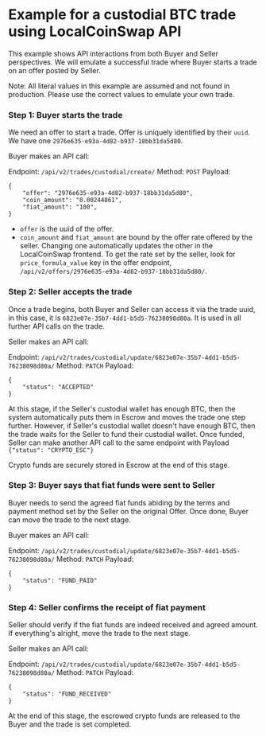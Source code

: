 # Example for a custodial BTC trade using LocalCoinSwap API

This example shows API interactions from both Buyer and Seller perspectives. We will emulate a successful trade where Buyer starts a trade on an offer posted by Seller.

Note: All literal values in this example are assumed and not found in production. Please use the correct values to emulate your own trade.

### Step 1: Buyer starts the trade

We need an offer to start a trade. Offer is uniquely identified by their `uuid`. We have one `2976e635-e93a-4d82-b937-18bb31da5d80`.

Buyer makes an API call:

Endpoint: `/api/v2/trades/custodial/create/`
Method: `POST`
Payload:

```
{
    "offer": "2976e635-e93a-4d82-b937-18bb31da5d80",
    "coin_amount": "0.00244861",
    "fiat_amount": "100",
}
```

 - `offer` is the uuid of the offer.
 - `coin_amount` and `fiat_amount` are bound by the offer rate offered by the seller. Changing one automatically updates the other in the LocalCoinSwap frontend. To get the rate set by the seller, look for `price_formula_value` key in the offer endpoint, `/api/v2/offers/2976e635-e93a-4d82-b937-18bb31da5d80/`.

### Step 2: Seller accepts the trade

Once a trade begins, both Buyer and Seller can access it via the trade uuid, in this case, it is `6823e07e-35b7-4dd1-b5d5-76238098d80a`. It is used in all further API calls on the trade.

Seller makes an API call:

Endpoint: `/api/v2/trades/custodial/update/6823e07e-35b7-4dd1-b5d5-76238098d80a/`
Method: `PATCH`
Payload:

```
{
    "status": "ACCEPTED"
}
```

At this stage, if the Seller's custodial wallet has enough BTC, then the system automatically puts them in Escrow and moves the trade one step further.
However, if Seller's custodial wallet doesn't have enough BTC, then the trade waits for the Seller to fund their custodial wallet. Once funded, Seller can make another API call to the same endpoint with Payload `{"status": "CRYPTO_ESC"}`

Crypto funds are securely stored in Escrow at the end of this stage.

### Step 3: Buyer says that fiat funds were sent to Seller

Buyer needs to send the agreed fiat funds abiding by the terms and payment method set by the Seller on the original Offer. Once done, Buyer can move the trade to the next stage.

Buyer makes an API call:

Endpoint: `/api/v2/trades/custodial/update/6823e07e-35b7-4dd1-b5d5-76238098d80a/`
Method: `PATCH`
Payload:

```
{
    "status": "FUND_PAID"
}
```

### Step 4: Seller confirms the receipt of fiat payment

Seller should verify if the fiat funds are indeed received and agreed amount. If everything's alright, move the trade to the next stage.

Seller makes an API call:

Endpoint: `/api/v2/trades/custodial/update/6823e07e-35b7-4dd1-b5d5-76238098d80a/`
Method: `PATCH`
Payload:

```
{
    "status": "FUND_RECEIVED"
}
```

At the end of this stage, the escrowed crypto funds are released to the Buyer and the trade is set completed.
